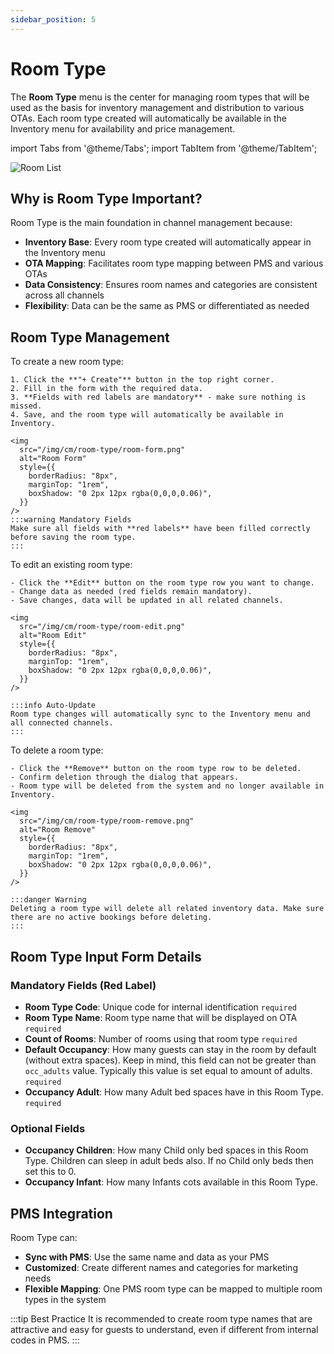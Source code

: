 ```yaml
---
sidebar_position: 5
---
```


# Room Type

The **Room Type** menu is the center for managing room types that will be used as the basis for inventory management and distribution to various OTAs. Each room type created will automatically be available in the Inventory menu for availability and price management.

import Tabs from '@theme/Tabs';
import TabItem from '@theme/TabItem';

<div style={{marginBottom: '1.5rem'}}>
<img
      src="/img/cm/room-type/room-list.png"
      alt="Room List"
      style={{
        borderRadius: "8px",
        marginTop: "1rem",
        boxShadow: "0 2px 12px rgba(0,0,0,0.06)",
      }}
    />
</div>

## Why is Room Type Important?

Room Type is the main foundation in channel management because:

- **Inventory Base**: Every room type created will automatically appear in the Inventory menu
- **OTA Mapping**: Facilitates room type mapping between PMS and various OTAs
- **Data Consistency**: Ensures room names and categories are consistent across all channels
- **Flexibility**: Data can be the same as PMS or differentiated as needed

## Room Type Management

<Tabs className="unique-tabs">
  <TabItem value="create" label="Create" default>
    To create a new room type:
    
    1. Click the **"+ Create"** button in the top right corner.
    2. Fill in the form with the required data.
    3. **Fields with red labels are mandatory** - make sure nothing is missed.
    4. Save, and the room type will automatically be available in Inventory.
    
    <img
      src="/img/cm/room-type/room-form.png"
      alt="Room Form"
      style={{
        borderRadius: "8px",
        marginTop: "1rem",
        boxShadow: "0 2px 12px rgba(0,0,0,0.06)",
      }}
    />
    :::warning Mandatory Fields
    Make sure all fields with **red labels** have been filled correctly before saving the room type.
    :::
  </TabItem>
  <TabItem value="edit" label="Edit">
    To edit an existing room type:
    
    - Click the **Edit** button on the room type row you want to change.
    - Change data as needed (red fields remain mandatory).
    - Save changes, data will be updated in all related channels.
    
    <img
      src="/img/cm/room-type/room-edit.png"
      alt="Room Edit"
      style={{
        borderRadius: "8px",
        marginTop: "1rem",
        boxShadow: "0 2px 12px rgba(0,0,0,0.06)",
      }}
    />
    
    :::info Auto-Update
    Room type changes will automatically sync to the Inventory menu and all connected channels.
    :::
  </TabItem>
  <TabItem value="delete" label="Remove">
    To delete a room type:
    
    - Click the **Remove** button on the room type row to be deleted.
    - Confirm deletion through the dialog that appears.
    - Room type will be deleted from the system and no longer available in Inventory.
    
    <img
      src="/img/cm/room-type/room-remove.png"
      alt="Room Remove"
      style={{
        borderRadius: "8px",
        marginTop: "1rem",
        boxShadow: "0 2px 12px rgba(0,0,0,0.06)",
      }}
    />
    
    :::danger Warning
    Deleting a room type will delete all related inventory data. Make sure there are no active bookings before deleting.
    :::
  </TabItem>
</Tabs>

## Room Type Input Form Details

### Mandatory Fields (Red Label)

- **Room Type Code**: Unique code for internal identification `required`
- **Room Type Name**: Room type name that will be displayed on OTA `required`
- **Count of Rooms**: Number of rooms using that room type `required`
- **Default Occupancy**: How many guests can stay in the room by default (without extra spaces). Keep in mind, this field can not be greater than `occ_adults` value. Typically this value is set equal to amount of adults. `required`
- **Occupancy Adult**: How many Adult bed spaces have in this Room Type. `required`

### Optional Fields

- **Occupancy Children**: How many Child only bed spaces in this Room Type. Children can sleep in adult beds also. If no Child only beds then set this to 0.
- **Occupancy Infant**: How many Infants cots available in this Room Type.

## PMS Integration

Room Type can:

- **Sync with PMS**: Use the same name and data as your PMS
- **Customized**: Create different names and categories for marketing needs
- **Flexible Mapping**: One PMS room type can be mapped to multiple room types in the system

:::tip Best Practice
It is recommended to create room type names that are attractive and easy for guests to understand, even if different from internal codes in PMS.
:::
